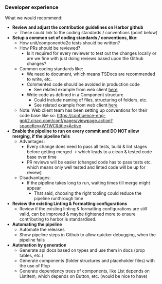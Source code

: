 ### Developer experience

What we would recommend:

- **Review and adjust the contribution guidelines on Harbor github**
  - These could link to the coding standards / conventions (point below)
- **Setup a common set of coding standards / conventions, like:**
  - How unit/component/e2e tests should be written?
  - How PRs should be reviewed?
    - Is it required for every reviewer to test out the changes locally or are we fine with just doing reviews based upon the Github changes?
  - Common coding standards like:
    - We need to document, which means TSDocs are recommended to write, etc.
    - Commented code should be avoided in production code
      - See related example from web client [here](https://confluence-eng-gpk2.cisco.com/conf/pages/viewpage.action?pageId=248253493)
    - Write code as defined in a Component structure
      - Could include naming of files, structuring of folders, etc.
      - See related example from web client [here](https://confluence-eng-gpk2.cisco.com/conf/display/WTWC/Cantina+Component+structure)
  - Note: Web client team has been setting up conventions for their code base like so:
    <https://confluence-eng-gpk2.cisco.com/conf/pages/viewpage.action?spaceKey=WTWC&title=Active>
- **Enable the pipeline to run on every commit and DO NOT allow merging, if the pipeline fails**
  - Advantages:
    - Every change does need to pass all tests, build & lint stages before getting merged -> which leads to a clean & tested code base over time
    - PR reviews will be easier (changed code has to pass tests etc. which means only well tested and linted code will be up for review)
  - Disadvantages:
    - If the pipeline takes long to run, waiting times till merge might appear
      - That said, choosing the right tooling could reduce the pipeline runthrough time
- **Review the existing Linting & Formatting configurations**
  - Review if the existing linting & formatting configurations are still valid, can be improved & maybe tightened more to ensure contributing to harbor is standardised.
- **Automating the pipeline**
  - Automate the releases
  - Show pipeline steps in Github to allow quicker debugging, when the pipeline fails
- **Automation by generation**
  - Generate api docs based on types and use them in docs (prop tables, etc.)
  - Generate components (folder structures and placeholder files) with the use of Plop
  - Generate dependency trees of components, like List depends on ListItem, which depends on Button, etc. (would be nice to have)